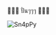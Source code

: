 🚴🚴🚴 ปั่นๆๆๆ 🚴🚴🚴

![Sn4pPy]([https://i1.wp.com/comicsandmemes.com/wp-content/uploads/thumbs-up-crying-cat-meme-001-shows-friends-something-say-cool-and-change-conversation.jpg?resize=824%2C918&ssl=1](https://gifimage.net/wp-content/uploads/2017/02/Meme-GIF-Image-6.gif))
